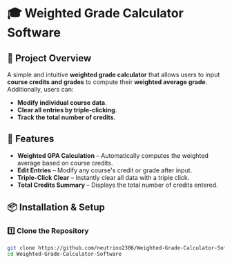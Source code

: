 ﻿# 🎓 Weighted Grade Calculator Software

## 📌 Project Overview  
A simple and intuitive **weighted grade calculator** that allows users to input **course credits and grades** to compute their **weighted average grade**.  
Additionally, users can:
- **Modify individual course data**.
- **Clear all entries by triple-clicking**.
- **Track the total number of credits**.

## 🚀 Features  
-  **Weighted GPA Calculation** – Automatically computes the weighted average based on course credits.  
-  **Edit Entries** – Modify any course's credit or grade after input.  
-  **Triple-Click Clear** – Instantly clear all data with a triple click.  
-  **Total Credits Summary** – Displays the total number of credits entered.  

## 📦 Installation & Setup  

### 1️⃣ Clone the Repository  
```bash
git clone https://github.com/neutrino2306/Weighted-Grade-Calculator-Software.git
cd Weighted-Grade-Calculator-Software
```